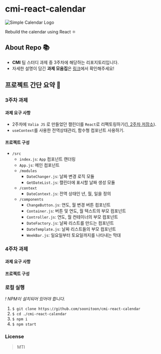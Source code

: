 # cmi-react-calendar

![Simple Calendar Logo](https://drive.google.com/u/0/uc?id=1MH-imeS6GuGmk0RYXmZy4sdyDkB4AyH8&export=download)

Rebuild the calendar using React ⚛️

## About Repo 📚

- **CMI** 팀 스터디 과제 중 3주차에 해당하는 리포지토리입니다.
- 자세한 설명이 담긴 **과제 모음집**은 [링크](https://soonitoon.github.io/cmi-study)에서 확인해주세요!

## 프로젝트 간단 요약 📝

### 3주차 과제

#### 과제 요구 사항

- 2주차에 `Valia JS` 로 만들었던 캘린더를 `React`로 리펙토링하기([1, 2주차 저장소](https://github.com/soonitoon/cmi-study)).
- `useContext`를 사용한 전역상태관리, 함수형 컴포넌트 사용하기.

#### 프로젝트 구성

- `/src`
  - `index.js`: `App` 컴포넌트 랜더링
  - `App.js`: 메인 컴포넌트
  - `/modules`
    - `DateChanger.js`: 날짜 변경 로직 모듈
    - `GetDateList.js`: 캘린더에 표시할 날짜 생성 모듈
  - `/context`
    - `DateContext.js`: 전역 상태인 년, 월, 일을 정의
  - `/components`
    - `ChangeButton.js`: 연도, 월 변경 버튼 컴포넌트
    - `Container.js`: 버튼 및 연도, 월 텍스트의 부모 컴포넌트
    - `Controller.js`: 연도, 월 컨테이너의 부모 컴포넌트
    - `DateFactory.js`: 날짜 리스트를 만드는 컴포넌트
    - `DateTemplate.js`: 날짜 리스트들의 부모 컴포넌트
    - `WeekBar.js`: 일요일부터 토요일까지를 나타내는 막대

### 4주차 과제

#### 과제 요구 사항

#### 프로젝트 구성

### 로컬 실행

_! NPM이 설치되어 있어야 합니다._

1. `$ git clone https://github.com/soonitoon/cmi-react-calendar`
2. `$ cd ./cmi-react-calendar`
3. `$ npm i`
4. `$ npm start`

### License

> MTI
